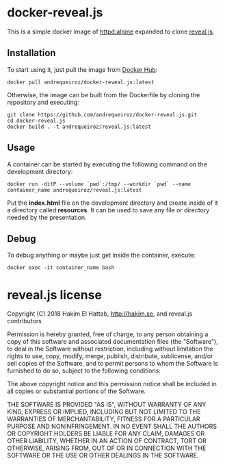 # docker-reveal.js

This is a simple docker image of [httpd:alpine](https://hub.docker.com/_/httpd) expanded to clone [reveal.js](https://github.com/hakimel/reveal.js/).

## Installation

To start using it, just pull the image from [Docker Hub](https://hub.docker.com/r/andrequeiroz/docker-reveal.js):

```
docker pull andrequeiroz/docker-reveal.js:latest
```

Otherwise, the image can be built from the Dockerfile by cloning the repository and executing:
```
git clone https://github.com/andrequeiroz/docker-reveal.js.git
cd docker-reveal.js
docker build . -t andrequeiroz/reveal.js:latest
```

## Usage

A container can be started by executing the following command on the development directory:
```
docker run -ditP --volume `pwd`:/tmp/ --workdir `pwd` --name container_name andrequeiroz/reveal.js:latest
```

Put the **index.html** file on the development directory and create inside of it a directory called **resources**. It can be used to save any file or directory needed by the presentation.

## Debug

To debug anything or maybe just get inside the container, execute:
```
docker exec -it container_name bash
```

# reveal.js license

Copyright (C) 2018 Hakim El Hattab, http://hakim.se, and reveal.js contributors

Permission is hereby granted, free of charge, to any person obtaining a copy of this software and associated documentation files (the "Software"), to deal in the Software without restriction, including without limitation the rights to use, copy, modify, merge, publish, distribute, sublicense, and/or sell copies of the Software, and to permit persons to whom the Software is furnished to do so, subject to the following conditions:

The above copyright notice and this permission notice shall be included in all copies or substantial portions of the Software.

THE SOFTWARE IS PROVIDED "AS IS", WITHOUT WARRANTY OF ANY KIND, EXPRESS OR IMPLIED, INCLUDING BUT NOT LIMITED TO THE WARRANTIES OF MERCHANTABILITY, FITNESS FOR A PARTICULAR PURPOSE AND NONINFRINGEMENT. IN NO EVENT SHALL THE AUTHORS OR COPYRIGHT HOLDERS BE LIABLE FOR ANY CLAIM, DAMAGES OR OTHER LIABILITY, WHETHER IN AN ACTION OF CONTRACT, TORT OR OTHERWISE, ARISING FROM, OUT OF OR IN CONNECTION WITH THE SOFTWARE OR THE USE OR OTHER DEALINGS IN THE SOFTWARE.
